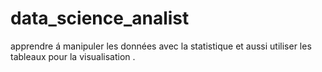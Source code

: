 # data_science_analist
apprendre á manipuler les données avec la statistique  et aussi utiliser les tableaux pour la visualisation .

